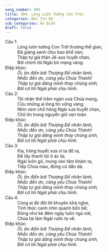 ```yaml
---
song_number: 304
title: 304. Lòng Luôn Tưởng Con Trời
categories: Đời Tín Đồ
sub_categories: Ân Điển
draft: false
---
```

<dl><dt>Câu 1:</dt><dd data-verse="1">Lòng luôn tưởng Con Trời thương thế gian, <br/>Đã giáng sanh chịu bao khổ nàn; <br/>Thập tự giá thân Jê-sus huyết chan, <br/>Bởi chính tôi Ngài bỏ mạng vàng. </dd><dt>Điệp khúc:</dt><dd data-chorus="1"><em>Ôi, ân điển bởi Thượng Đế nhân lành, <br/>Nhắc đến ơn, càng yêu Chúa Thánh! <br/>Thập tự giá dâng mình thay chúng sinh, <br/>Bởi cớ tôi Ngài phải chịu hình. </em></dd><dt>Câu 2:</dt><dd data-verse="2">Tội nhân thế trăm ngàn xưa Chúa mang, <br/>Cứu những ai lòng tin vững vàng; <br/>Nhìn xem chổ hông Ngài xưa huyết chan, <br/>Chữ tín trung nguyền giữ vẹn toàn. </dd><dt>Điệp khúc:</dt><dd data-chorus="1"><em>Ôi, ân điển bởi Thượng Đế nhân lành, <br/>Nhắc đến ơn, càng yêu Chúa Thánh! <br/>Thập tự giá dâng mình thay chúng sinh, <br/>Bởi cớ tôi Ngài phải chịu hình. </em></dd><dt>Câu 3:</dt><dd data-verse="3">Kìa, hông huyết xưa vì ta đổ ra, <br/>Để tẩy thanh tội ô ác tà; <br/>Ngài luôn gõ, mong vào tâm khảm ta, <br/>Tiếp Chúa mau, đừng cứ dần dà. </dd><dt>Điệp khúc:</dt><dd data-chorus="1"><em>Ôi, ân điển bởi Thượng Đế nhân lành, <br/>Nhắc đến ơn, càng yêu Chúa Thánh! <br/>Thập tự giá dâng mình thay chúng sinh, <br/>Bởi cớ tôi Ngài phải chịu hình. </em></dd><dt>Câu 4:</dt><dd data-verse="4">Cùng ai đó đôi lời khuyên khá nghe, <br/>Tỉnh thức canh nhìn quanh bốn bề; <br/>Đừng như kẻ đêm ngày luôn ngủ mê, <br/>Chúa tái lâm Ngài rước ta về. </dd><dt>Điệp khúc:</dt><dd data-chorus="1"><em>Ôi, ân điển bởi Thượng Đế nhân lành, <br/>Nhắc đến ơn, càng yêu Chúa Thánh! <br/>Thập tự giá dâng mình thay chúng sinh, <br/>Bởi cớ tôi Ngài phải chịu hình. </em></dd></dl>
